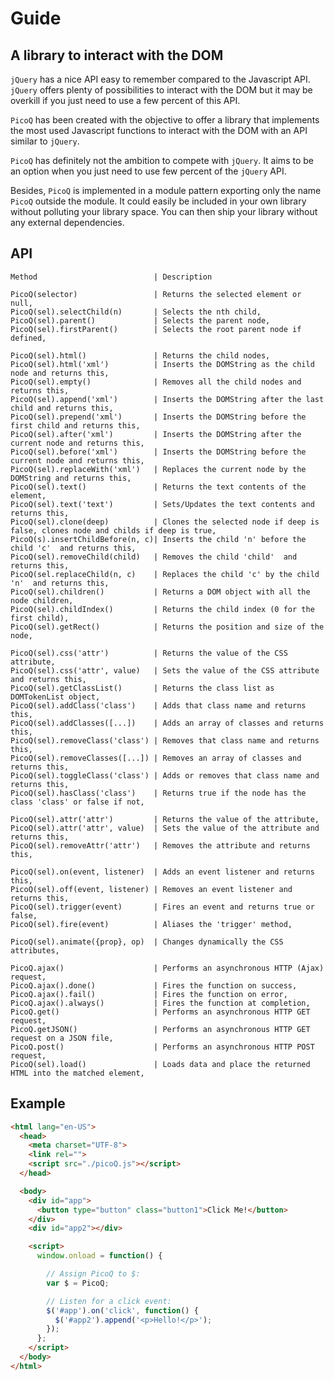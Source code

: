 # Guide

## A library to interact with the DOM

`jQuery` has a nice API easy to remember compared to the Javascript API. `jQuery` offers plenty of possibilities to interact with the DOM but it may be overkill if you just need to use a few percent of this API.

`PicoQ` has been created with the objective to offer a library that implements the most used Javascript functions to interact with the DOM with an API similar to `jQuery`.

`PicoQ` has definitely not the ambition to compete with `jQuery`. It aims to be an option when you just need to use few percent of the `jQuery` API.

Besides, `PicoQ` is implemented in a module pattern exporting only the name `PicoQ` outside the module. It could easily be included in your own library without polluting your library space. You can then ship your library without any external dependencies.


## API

```
Method                          | Description
```
```
PicoQ(selector)                 | Returns the selected element or null,
PicoQ(sel).selectChild(n)       | Selects the nth child,
PicoQ(sel).parent()             | Selects the parent node,
PicoQ(sel).firstParent()        | Selects the root parent node if defined,

PicoQ(sel).html()               | Returns the child nodes,
PicoQ(sel).html('xml')          | Inserts the DOMString as the child node and returns this,
PicoQ(sel).empty()              | Removes all the child nodes and returns this,
PicoQ(sel).append('xml')        | Inserts the DOMString after the last child and returns this,
PicoQ(sel).prepend('xml')       | Inserts the DOMString before the first child and returns this,
PicoQ(sel).after('xml')         | Inserts the DOMString after the current node and returns this,
PicoQ(sel).before('xml')        | Inserts the DOMString before the current node and returns this,
PicoQ(sel).replaceWith('xml')   | Replaces the current node by the DOMString and returns this,
PicoQ(sel).text()               | Returns the text contents of the element,
PicoQ(sel).text('text')         | Sets/Updates the text contents and returns this,
PicoQ(sel).clone(deep)          | Clones the selected node if deep is false, clones node and childs if deep is true,
PicoQ(s).insertChildBefore(n, c)| Inserts the child 'n' before the child 'c'  and returns this,
PicoQ(sel).removeChild(child)   | Removes the child 'child'  and returns this,
PicoQ(sel.replaceChild(n, c)    | Replaces the child 'c' by the child 'n'  and returns this,
PicoQ(sel).children()           | Returns a DOM object with all the node children,
PicoQ(sel).childIndex()         | Returns the child index (0 for the first child),
PicoQ(sel).getRect()            | Returns the position and size of the node,

PicoQ(sel).css('attr')          | Returns the value of the CSS attribute,
PicoQ(sel).css('attr', value)   | Sets the value of the CSS attribute and returns this,
PicoQ(sel).getClassList()       | Returns the class list as DOMTokenList object,
PicoQ(sel).addClass('class')    | Adds that class name and returns this,
PicoQ(sel).addClasses([...])    | Adds an array of classes and returns this,
PicoQ(sel).removeClass('class') | Removes that class name and returns this,
PicoQ(sel).removeClasses([...]) | Removes an array of classes and returns this,
PicoQ(sel).toggleClass('class') | Adds or removes that class name and returns this,
PicoQ(sel).hasClass('class')    | Returns true if the node has the class 'class' or false if not,

PicoQ(sel).attr('attr')         | Returns the value of the attribute,
PicoQ(sel).attr('attr', value)  | Sets the value of the attribute and returns this,
PicoQ(sel).removeAttr('attr')   | Removes the attribute and returns this,

PicoQ(sel).on(event, listener)  | Adds an event listener and returns this,
PicoQ(sel).off(event, listener) | Removes an event listener and returns this,
PicoQ(sel).trigger(event)       | Fires an event and returns true or false,
PicoQ(sel).fire(event)          | Aliases the 'trigger' method,

PicoQ(sel).animate({prop}, op)  | Changes dynamically the CSS attributes,

PicoQ.ajax()                    | Performs an asynchronous HTTP (Ajax) request,
PicoQ.ajax().done()             | Fires the function on success,
PicoQ.ajax().fail()             | Fires the function on error,
PicoQ.ajax().always()           | Fires the function at completion,
PicoQ.get()                     | Performs an asynchronous HTTP GET request,
PicoQ.getJSON()                 | Performs an asynchronous HTTP GET request on a JSON file,
PicoQ.post()                    | Performs an asynchronous HTTP POST request,
PicoQ(sel).load()               | Loads data and place the returned HTML into the matched element,
```

## Example

```html
<html lang="en-US">
  <head>
    <meta charset="UTF-8">
    <link rel="">
    <script src="./picoQ.js"></script>
  </head>

  <body>
    <div id="app">
      <button type="button" class="button1">Click Me!</button>
    </div>
    <div id="app2"></div>

    <script>
      window.onload = function() {

        // Assign PicoQ to $:
        var $ = PicoQ;

        // Listen for a click event:
        $('#app').on('click', function() {
          $('#app2').append('<p>Hello!</p>');
        });
      };
    </script>
  </body>
</html>
```
